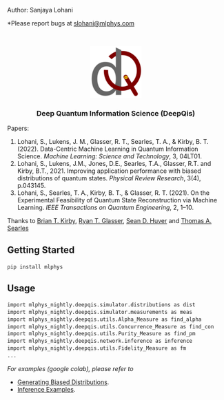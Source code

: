 Author: Sanjaya Lohani

*Please report bugs at slohani@mlphys.com


<!-- PROJECT LOGO -->
<br />
<p align="center">
  <a href="https://github.com/slohani-ai/LG-OAM-simulations-with-Tensors/">
    <img src="logo-image/logo_deepqis.png" alt="Logo" width="120" height="120">
  </a>

  <h3 align="center">Deep Quantum Information Science (DeepQis)</h3>

Papers:

1. Lohani, S., Lukens, J. M., Glasser, R. T., Searles, T. A., & Kirby, B. T. (2022). Data-Centric Machine Learning in Quantum Information Science. *Machine Learning: Science and Technology*, 3, 04LT01. 
2. Lohani, S., Lukens, J.M., Jones, D.E., Searles, T.A., Glasser, R.T. and Kirby, B.T., 2021. Improving application performance with biased distributions of quantum states. *Physical Review Research*, 3(4), p.043145.
3. Lohani, S., Searles, T. A., Kirby, B. T., & Glasser, R. T. (2021). On the Experimental Feasibility of Quantum State Reconstruction via Machine Learning. *IEEE Transactions on Quantum Engineering*, 2, 1–10. 

Thanks to [Brian T. Kirby](https://briankirby.github.io/), [Ryan T. Glasser](http://www.tulane.edu/~rglasser97/), [Sean D. Huver](https://developer.nvidia.com/blog/author/shuver/) and [Thomas A. Searles](https://ece.uic.edu/profiles/searles-thomas/)

<!-- GETTING STARTED -->
## Getting Started

```pip install mlphys```

<!-- USAGE EXAMPLES -->
## Usage

```sh
import mlphys_nightly.deepqis.simulator.distributions as dist
import mlphys_nightly.deepqis.simulator.measurements as meas
import mlphys_nightly.deepqis.utils.Alpha_Measure as find_alpha
import mlphys_nightly.deepqis.utils.Concurrence_Measure as find_con
import mlphys_nightly.deepqis.utils.Purity_Measure as find_pm
import mlphys_nightly.deepqis.network.inference as inference
import mlphys_nightly.deepqis.utils.Fidelity_Measure as fm
...
```

_For examples (google colab), please refer to_ 
* [Generating Biased Distributions](https://github.com/slohani-ai/machine-learning-for-physical-sciences/blob/main/mlphys/deepqis/Biased_distributions_random_Q_states.ipynb). 
* [Inference Examples](https://github.com/slohani-ai/machine-learning-for-physical-sciences/blob/main/mlphys/deepqis/Inference_examples.ipynb).

<!--
_open in the google colab_
* [Generating Biased Distributions]
* [Inference_Examples]
-->